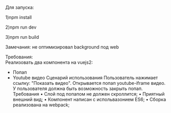 Для запуска:

1)npm install

2)npm run dev

3)npm run build

Замечания: не оптимизировал background под web


Требования:  
Реализовать два компонента на vuejs2:
- Попап
- Youtube видео
Сценарий использования
Пользователь нажимает ссылку: "Показать видео". Открывается попап youtube-iframe видео. У пользователя должна быть возможность закрыть попап.
Требования
•        Слой под попапом не должен скроллится;
•        Приятный внешний вид;
•        Компонент написан с испольвазонием ES6;
•        Сборка реализована на webpack;
